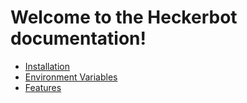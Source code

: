 # Welcome to the Heckerbot documentation!

- [Installation](/docs/installation.md)
- [Environment Variables](/docs/environment-variables.md)
- [Features](/docs/features.md)